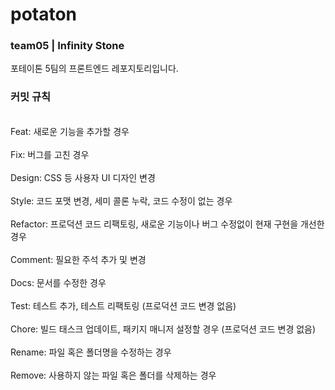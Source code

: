 # potaton

### team05 | Infinity Stone

포테이톤 5팀의 프론트엔드 레포지토리입니다. 

### 커밋 규칙
<br>Feat: 새로운 기능을 추가할 경우</br>
<br>Fix: 버그를 고친 경우</br>
<br>Design: CSS 등 사용자 UI 디자인 변경</br>
<br>Style: 코드 포맷 변경, 세미 콜론 누락, 코드 수정이 없는 경우</br>
<br>Refactor: 프로덕션 코드 리팩토링, 새로운 기능이나 버그 수정없이 현재 구현을 개선한 경우</br>
<br>Comment: 필요한 주석 추가 및 변경</br>
<br>Docs: 문서를 수정한 경우</br>
<br>Test: 테스트 추가, 테스트 리팩토링 (프로덕션 코드 변경 없음)</br>
<br>Chore: 빌드 태스크 업데이트, 패키지 매니저 설정할 경우 (프로덕션 코드 변경 없음)</br>
<br>Rename: 파일 혹은 폴더명을 수정하는 경우</br>
<br>Remove: 사용하지 않는 파일 혹은 폴더를 삭제하는 경우</br>
